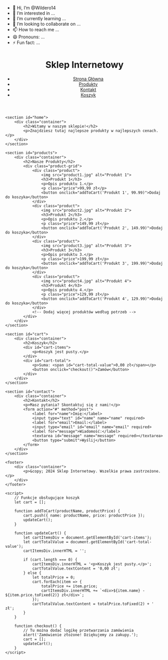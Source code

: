 - 👋 Hi, I’m @Wildero14
- 👀 I’m interested in ...
- 🌱 I’m currently learning ...
- 💞️ I’m looking to collaborate on ...
- 📫 How to reach me ...
- 😄 Pronouns: ...
- ⚡ Fun fact: ...

<!---
Wildero14/Wildero14 is a ✨ special ✨ repository because its `README.md` (this file) appears on your GitHub profile.
You can click the Preview link to take a look at your changes.
---><!DOCTYPE html>
<html lang="en">
<head>
    <meta charset="UTF-8">
    <meta name="viewport" content="width=device-width, initial-scale=1.0">
    <title>Sklep Internetowy</title>
    <link rel="stylesheet" href="styles.css">
</head>
<body>
    <header>
        <div class="container">
            <h1>Sklep Internetowy</h1>
            <nav>
                <ul>
                    <li><a href="#home">Strona Główna</a></li>
                    <li><a href="#products">Produkty</a></li>
                    <li><a href="#contact">Kontakt</a></li>
                    <li><a href="#cart">Koszyk</a></li>
                </ul>
            </nav>
        </div>
    </header>

    <section id="home">
        <div class="container">
            <h2>Witamy w naszym sklepie!</h2>
            <p>Znajdziesz tutaj najlepsze produkty w najlepszych cenach.</p>
        </div>
    </section>

    <section id="products">
        <div class="container">
            <h2>Nasze Produkty</h2>
            <div class="product-grid">
                <div class="product">
                    <img src="product1.jpg" alt="Produkt 1">
                    <h3>Produkt 1</h3>
                    <p>Opis produktu 1.</p>
                    <p class="price">99,99 zł</p>
                    <button onclick="addToCart('Produkt 1', 99.99)">Dodaj do koszyka</button>
                </div>
                <div class="product">
                    <img src="product2.jpg" alt="Produkt 2">
                    <h3>Produkt 2</h3>
                    <p>Opis produktu 2.</p>
                    <p class="price">149,99 zł</p>
                    <button onclick="addToCart('Produkt 2', 149.99)">Dodaj do koszyka</button>
                </div>
                <div class="product">
                    <img src="product3.jpg" alt="Produkt 3">
                    <h3>Produkt 3</h3>
                    <p>Opis produktu 3.</p>
                    <p class="price">199,99 zł</p>
                    <button onclick="addToCart('Produkt 3', 199.99)">Dodaj do koszyka</button>
                </div>
                <div class="product">
                    <img src="product4.jpg" alt="Produkt 4">
                    <h3>Produkt 4</h3>
                    <p>Opis produktu 4.</p>
                    <p class="price">129,99 zł</p>
                    <button onclick="addToCart('Produkt 4', 129.99)">Dodaj do koszyka</button>
                </div>
                <!-- Dodaj więcej produktów według potrzeb -->
            </div>
        </div>
    </section>

    <section id="cart">
        <div class="container">
            <h2>Koszyk</h2>
            <div id="cart-items">
                <p>Koszyk jest pusty.</p>
            </div>
            <div id="cart-total">
                <p>Suma: <span id="cart-total-value">0,00 zł</span></p>
                <button onclick="checkout()">Zamów</button>
            </div>
        </div>
    </section>

    <section id="contact">
        <div class="container">
            <h2>Kontakt</h2>
            <p>Masz pytania? Skontaktuj się z nami!</p>
            <form action="#" method="post">
                <label for="name">Imię:</label>
                <input type="text" id="name" name="name" required>
                <label for="email">Email:</label>
                <input type="email" id="email" name="email" required>
                <label for="message">Wiadomość:</label>
                <textarea id="message" name="message" required></textarea>
                <button type="submit">Wyślij</button>
            </form>
        </div>
    </section>

    <footer>
        <div class="container">
            <p>&copy; 2024 Sklep Internetowy. Wszelkie prawa zastrzeżone.</p>
        </div>
    </footer>

    <script>
        // Funkcje obsługujące koszyk
        let cart = [];

        function addToCart(productName, productPrice) {
            cart.push({ name: productName, price: productPrice });
            updateCart();
        }

        function updateCart() {
            let cartItemsDiv = document.getElementById('cart-items');
            let cartTotalValue = document.getElementById('cart-total-value');
            cartItemsDiv.innerHTML = '';

            if (cart.length === 0) {
                cartItemsDiv.innerHTML = '<p>Koszyk jest pusty.</p>';
                cartTotalValue.textContent = '0,00 zł';
            } else {
                let totalPrice = 0;
                cart.forEach(item => {
                    totalPrice += item.price;
                    cartItemsDiv.innerHTML += `<div>${item.name} - ${item.price.toFixed(2)} zł</div>`;
                });
                cartTotalValue.textContent = totalPrice.toFixed(2) + ' zł';
            }
        }

        function checkout() {
            // Tu można dodać logikę przetwarzania zamówienia
            alert('Zamówienie złożone! Dziękujemy za zakupy.');
            cart = [];
            updateCart();
        }
    </script>
</body>
</html>


